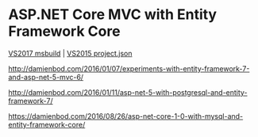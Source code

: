 # ASP.NET Core MVC with Entity Framework Core

<a href="https://github.com/damienbod/AspNet5MultipleProject">VS2017 msbuild</a> | <a href="https://github.com/damienbod/AspNet5MultipleProject/tree/VS2015-project-json">VS2015 project.json</a>

http://damienbod.com/2016/01/07/experiments-with-entity-framework-7-and-asp-net-5-mvc-6/

http://damienbod.com/2016/01/11/asp-net-5-with-postgresql-and-entity-framework-7/

https://damienbod.com/2016/08/26/asp-net-core-1-0-with-mysql-and-entity-framework-core/

